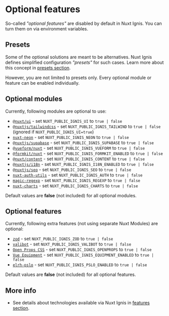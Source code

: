# Optional features

So-called _"optional features"_ are disabled by default in Nuxt Ignis. You can turn them on via environment variables.

## Presets

Some of the optional solutions are meant to be alternatives. Nuxt Ignis defines simplified configuration _"presets"_ for such cases. Learn more about this concept in [presets section](/2-4-presets).

However, you are not limited to presets only. Every optional module or feature can be enabled individually.

## Optional modules

Currently, following modules are optional to use:
- [`@nuxt/ui`](/3-2-features-ui.html#nuxt-ui) - set `NUXT_PUBLIC_IGNIS_UI` to `true | false`
- [`@nuxtjs/tailwindcss`](/3-2-features-ui.html#tailwindcss) - set `NUXT_PUBLIC_IGNIS_TAILWIND` to `true | false` (ignored if `NUXT_PUBLIC_IGNIS_UI=true`)
- [`nuxt-neon`](/3-3-features-db.html#neon) - set `NUXT_PUBLIC_IGNIS_NEON` to `true | false`
- [`@nuxtjs/supabase`](/3-3-features-db.html#supabase) - set `NUXT_PUBLIC_IGNIS_SUPABASE` to `true | false`
- [`@vueform/nuxt`](/3-4-features-forms.html#vueform) - set `NUXT_PUBLIC_IGNIS_VUEFORM` to `true | false`
- [`@formkit/nuxt`](/3-4-features-forms.html#formkit) - set `NUXT_PUBLIC_IGNIS_FORMKIT_ENABLED` to `true | false`
- [`@nuxt/content`](/3-6-features-content.html#nuxt-content) - set `NUXT_PUBLIC_IGNIS_CONTENT` to `true | false`
- [`@nuxtjs/i18n`](/3-6-features-content.html#i18n) - set `NUXT_PUBLIC_IGNIS_I18N_ENABLED` to `true | false`
- [`@nuxtjs/seo`](/3-7-features-utils.html#nuxt-seo) - set `NUXT_PUBLIC_IGNIS_SEO` to `true | false`
- [`nuxt-auth-utils`](/3-7-features-utils.html#nuxt-auth-utils) - set `NUXT_PUBLIC_IGNIS_AUTH` to `true | false`
- [`magic-regexp`](/3-7-features-utils.html#magic-regexp) - set `NUXT_PUBLIC_IGNIS_REGEXP` to `true | false`
- [`nuxt-charts`](/3-2-features-ui.html#nuxt-charts) - set `NUXT_PUBLIC_IGNIS_CHARTS` to `true | false`

Default values are **false** (not included) for all optional modules.

## Optional features

Currently, following extra features (not using separate Nuxt Modules) are optional:
- [`zod`](/3-5-features-validation.html#zod) - set `NUXT_PUBLIC_IGNIS_ZOD` to `true | false`
- [`valibot`](/3-5-features-validation.html#valibot) - set `NUXT_PUBLIC_IGNIS_VALIBOT` to `true | false`
- [`Open Props CSS`](/3-2-features-ui.html#open-props) - set `NUXT_PUBLIC_IGNIS_OPENPROPS` to `true | false`
- [`Vue Equipment`](/3-7-features-utils.html#vueequipment) - set `NUXT_PUBLIC_IGNIS_EQUIPMENT_ENABLED` to `true | false`
- [`elrh-pslo`](/3-6-features-content.html#pslo) - set `NUXT_PUBLIC_IGNIS_PSLO_ENABLED` to `true | false`

Default values are **false** (not included) for all optional features.

## More info

- See details about technologies available via Nuxt Ignis in [features section](/3-1-features).
